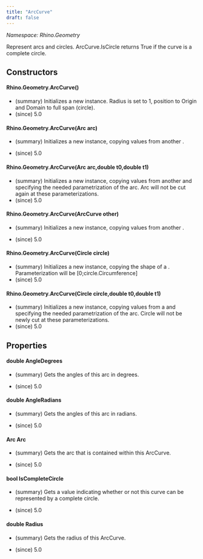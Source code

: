 ```yaml
---
title: "ArcCurve"
draft: false
---
```


*Namespace: Rhino.Geometry*

   Represent arcs and circles.
   ArcCurve.IsCircle returns True if the curve is a complete circle.
## Constructors
#### Rhino.Geometry.ArcCurve()
- (summary) 
     Initializes a new  instance.
     Radius is set to 1, position to Origin and Domain to full span (circle).
- (since) 5.0
#### Rhino.Geometry.ArcCurve(Arc arc)
- (summary) 
     Initializes a new  instance,
     copying values from another .
     
- (since) 5.0
#### Rhino.Geometry.ArcCurve(Arc arc,double t0,double t1)
- (summary) 
     Initializes a new  instance,
     copying values from another  and specifying the 
     needed parametrization of the arc.
     Arc will not be cut again at these parameterizations.
- (since) 5.0
#### Rhino.Geometry.ArcCurve(ArcCurve other)
- (summary) 
     Initializes a new  instance,
     copying values from another .
     
- (since) 5.0
#### Rhino.Geometry.ArcCurve(Circle circle)
- (summary) 
     Initializes a new  instance,
     copying the shape of a .
     Parameterization will be [0;circle.Circumference]
- (since) 5.0
#### Rhino.Geometry.ArcCurve(Circle circle,double t0,double t1)
- (summary) 
     Initializes a new  instance,
     copying values from a  and specifying the 
     needed parametrization of the arc.
     Circle will not be newly cut at these parameterizations.
- (since) 5.0
## Properties
#### double AngleDegrees
- (summary) 
     Gets the angles of this arc in degrees.
     
- (since) 5.0
#### double AngleRadians
- (summary) 
     Gets the angles of this arc in radians.
     
- (since) 5.0
#### Arc Arc
- (summary) 
     Gets the arc that is contained within this ArcCurve.
     
- (since) 5.0
#### bool IsCompleteCircle
- (summary) 
     Gets a value indicating whether or not this curve can be represented by a complete circle.
     
- (since) 5.0
#### double Radius
- (summary) 
     Gets the radius of this ArcCurve.
     
- (since) 5.0
